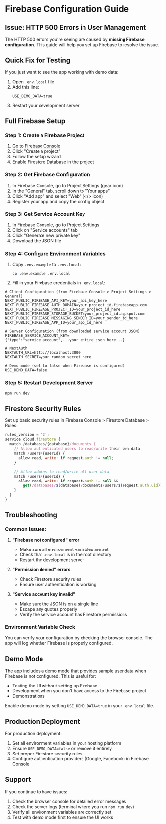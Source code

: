 # Firebase Configuration Guide

## Issue: HTTP 500 Errors in User Management

The HTTP 500 errors you're seeing are caused by **missing Firebase configuration**. This guide will help you set up Firebase to resolve the issue.

## Quick Fix for Testing

If you just want to see the app working with demo data:

1. Open `.env.local` file
2. Add this line:
   ```
   USE_DEMO_DATA=true
   ```
3. Restart your development server

## Full Firebase Setup

### Step 1: Create a Firebase Project

1. Go to [Firebase Console](https://console.firebase.google.com)
2. Click "Create a project"
3. Follow the setup wizard
4. Enable Firestore Database in the project

### Step 2: Get Firebase Configuration

1. In Firebase Console, go to Project Settings (gear icon)
2. In the "General" tab, scroll down to "Your apps"
3. Click "Add app" and select "Web" (</> icon)
4. Register your app and copy the config object

### Step 3: Get Service Account Key

1. In Firebase Console, go to Project Settings
2. Click on "Service accounts" tab
3. Click "Generate new private key"
4. Download the JSON file

### Step 4: Configure Environment Variables

1. Copy `.env.example` to `.env.local`:
   ```bash
   cp .env.example .env.local
   ```

2. Fill in your Firebase credentials in `.env.local`:

```env
# Client Configuration (from Firebase Console > Project Settings > General)
NEXT_PUBLIC_FIREBASE_API_KEY=your_api_key_here
NEXT_PUBLIC_FIREBASE_AUTH_DOMAIN=your_project_id.firebaseapp.com
NEXT_PUBLIC_FIREBASE_PROJECT_ID=your_project_id_here
NEXT_PUBLIC_FIREBASE_STORAGE_BUCKET=your_project_id.appspot.com
NEXT_PUBLIC_FIREBASE_MESSAGING_SENDER_ID=your_sender_id_here
NEXT_PUBLIC_FIREBASE_APP_ID=your_app_id_here

# Server Configuration (from downloaded service account JSON)
FIREBASE_SERVICE_ACCOUNT_KEY={"type":"service_account",...your_entire_json_here...}

# NextAuth
NEXTAUTH_URL=http://localhost:3000
NEXTAUTH_SECRET=your_random_secret_here

# Demo mode (set to false when Firebase is configured)
USE_DEMO_DATA=false
```

### Step 5: Restart Development Server

```bash
npm run dev
```

## Firestore Security Rules

Set up basic security rules in Firebase Console > Firestore Database > Rules:

```javascript
rules_version = '2';
service cloud.firestore {
  match /databases/{database}/documents {
    // Allow authenticated users to read/write their own data
    match /users/{userId} {
      allow read, write: if request.auth != null;
    }
    
    // Allow admins to read/write all user data
    match /users/{userId} {
      allow read, write: if request.auth != null && 
        get(/databases/$(database)/documents/users/$(request.auth.uid)).data.role in ['SuperAdmin', 'Admin'];
    }
  }
}
```

## Troubleshooting

### Common Issues:

1. **"Firebase not configured" error**
   - Make sure all environment variables are set
   - Check that `.env.local` is in the root directory
   - Restart the development server

2. **"Permission denied" errors**
   - Check Firestore security rules
   - Ensure user authentication is working

3. **"Service account key invalid"**
   - Make sure the JSON is on a single line
   - Escape any quotes properly
   - Verify the service account has Firestore permissions

### Environment Variable Check

You can verify your configuration by checking the browser console. The app will log whether Firebase is properly configured.

## Demo Mode

The app includes a demo mode that provides sample user data when Firebase is not configured. This is useful for:
- Testing the UI without setting up Firebase
- Development when you don't have access to the Firebase project
- Demonstrations

Enable demo mode by setting `USE_DEMO_DATA=true` in your `.env.local` file.

## Production Deployment

For production deployment:

1. Set all environment variables in your hosting platform
2. Ensure `USE_DEMO_DATA=false` or remove it entirely
3. Set proper Firestore security rules
4. Configure authentication providers (Google, Facebook) in Firebase Console

## Support

If you continue to have issues:

1. Check the browser console for detailed error messages
2. Check the server logs (terminal where you run `npm run dev`)
3. Verify all environment variables are correctly set
4. Test with demo mode first to ensure the UI works